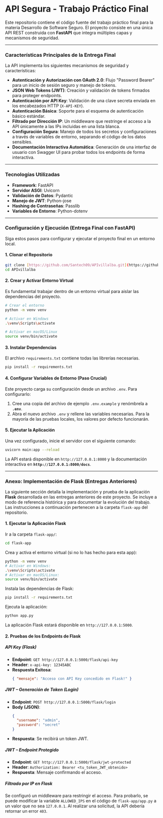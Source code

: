 # API Segura - Trabajo Práctico Final

Este repositorio contiene el código fuente del trabajo práctico final para la materia Desarrollo de Software Seguro. El proyecto consiste en una única API REST construida con **FastAPI** que integra múltiples capas y mecanismos de seguridad.

---

### Características Principales de la Entrega Final

La API implementa los siguientes mecanismos de seguridad y características:

* **Autenticación y Autorización con OAuth 2.0**: Flujo "Password Bearer" para un inicio de sesión seguro y manejo de tokens.
* **JSON Web Tokens (JWT)**: Creación y validación de tokens firmados para proteger endpoints.
* **Autenticación por API Key**: Validación de una clave secreta enviada en los encabezados HTTP (`X-API-KEY`).
* **Autenticación Básica**: Soporte para el esquema de autenticación básico estándar.
* **Filtrado por Dirección IP**: Un middleware que restringe el acceso a la API únicamente a las IPs incluidas en una lista blanca.
* **Configuración Segura**: Manejo de todos los secretos y configuraciones a través de variables de entorno, separando el código de los datos sensibles.
* **Documentación Interactiva Automática**: Generación de una interfaz de usuario con Swagger UI para probar todos los endpoints de forma interactiva.

---

### Tecnologías Utilizadas

* **Framework**: FastAPI
* **Servidor ASGI**: Uvicorn
* **Validación de Datos**: Pydantic
* **Manejo de JWT**: Python-jose
* **Hashing de Contraseñas**: Passlib
* **Variables de Entorno**: Python-dotenv

---

### Configuración y Ejecución (Entrega Final con FastAPI)

Siga estos pasos para configurar y ejecutar el proyecto final en un entorno local.

#### 1. Clonar el Repositorio

```bash
git clone [https://github.com/Santech09/APIvillalba.git](https://github.com/Santech09/APIvillalba.git)
cd APIvillalba
```

#### 2. Crear y Activar Entorno Virtual

Es fundamental trabajar dentro de un entorno virtual para aislar las dependencias del proyecto.

```bash
# Crear el entorno
python -m venv venv

# Activar en Windows
.\venv\Scripts\activate

# Activar en macOS/Linux
source venv/bin/activate
```

#### 3. Instalar Dependencias

El archivo `requirements.txt` contiene todas las librerías necesarias.

```bash
pip install -r requirements.txt
```

#### 4. Configurar Variables de Entorno (Paso Crucial)

Este proyecto carga su configuración desde un archivo `.env`. Para configurarlo:

1.  Cree una copia del archivo de ejemplo `.env.example` y renómbrela a **`.env`**.
2.  Abra el nuevo archivo `.env` y rellene las variables necesarias. Para la mayoría de las pruebas locales, los valores por defecto funcionarán.

#### 5. Ejecutar la Aplicación

Una vez configurado, inicie el servidor con el siguiente comando:

```bash
uvicorn main:app --reload
```

La API estará disponible en `http://127.0.0.1:8000` y la documentación interactiva en **`http://127.0.0.1:8000/docs`**.

---

### Anexo: Implementación de Flask (Entregas Anteriores)

La siguiente sección detalla la implementación y prueba de la aplicación **Flask** desarrollada en las entregas anteriores de este proyecto. Se incluye a modo de referencia histórica y para documentar la evolución del trabajo. Las instrucciones a continuación pertenecen a la carpeta `flask-app` del repositorio.

#### 1. Ejecutar la Aplicación Flask
Ir a la carpeta `flask-app/`:
```bash
cd flask-app
```

Crea y activa el entorno virtual (si no lo has hecho para esta app):
```bash
python -m venv venv
# Activar en Windows:
.\venv\Scripts\activate
# Activar en macOS/Linux:
source venv/bin/activate
```

Instala las dependencias de Flask:
```bash
pip install -r requirements.txt
```

Ejecuta la aplicación:
```bash
python app.py
```
La aplicación Flask estará disponible en `http://127.0.0.1:5000`.

#### 2. Pruebas de los Endpoints de Flask

##### API Key (Flask)
* **Endpoint**: `GET http://127.0.0.1:5000/flask/api-key`
* **Header**: `x-api-key: 12345ABC`
* **Respuesta Exitosa**:
    ```json
    { "mensaje": "Acceso con API Key concedido en Flask!" }
    ```

##### JWT – Generación de Token (Login)
* **Endpoint**: `POST http://127.0.0.1:5000/flask/login`
* **Body (JSON)**:
    ```json
    {
      "username": "admin",
      "password": "secret"
    }
    ```
* **Respuesta**: Se recibirá un token JWT.

##### JWT – Endpoint Protegido
* **Endpoint**: `GET http://127.0.0.1:5000/flask/jwt-protected`
* **Header**: `Authorization: Bearer <tu_token_JWT_obtenido>`
* **Respuesta**: Mensaje confirmando el acceso.

##### Filtrado por IP en Flask
Se configuró un middleware para restringir el acceso. Para probarlo, se puede modificar la variable `ALLOWED_IPS` en el código de `flask-app/app.py` a un valor que no sea `127.0.0.1`. Al realizar una solicitud, la API debería retornar un error `403`.